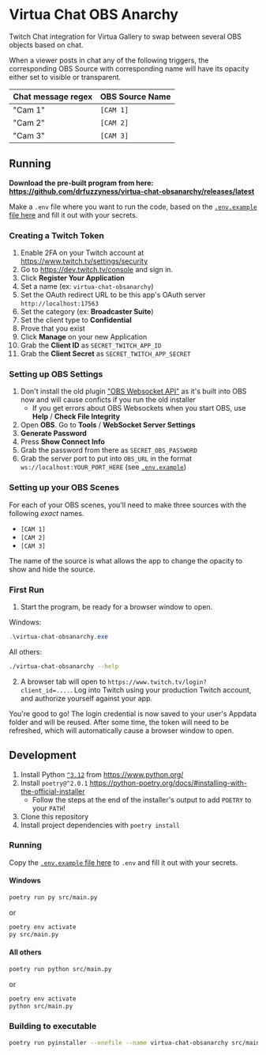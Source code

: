 # Virtua Chat OBS Anarchy

Twitch Chat integration for Virtua Gallery to swap between several OBS objects based on chat.

When a viewer posts in chat any of the following triggers, the corresponding OBS Source with corresponding name will have its opacity either set to visible or transparent.

| Chat message regex | OBS Source Name |
|--------------------|-----------------|
| "Cam 1"            | `[CAM 1]`       |
| "Cam 2"            | `[CAM 2]`       |
| "Cam 3"            | `[CAM 3]`       |

## Running

**Download the pre-built program from here: https://github.com/drfuzzyness/virtua-chat-obsanarchy/releases/latest**

Make a `.env` file where you want to run the code, based on the [`.env.example` file here](./.env.example) and fill it out with your secrets.

### Creating a Twitch Token

1. Enable 2FA on your Twitch account at https://www.twitch.tv/settings/security
1. Go to https://dev.twitch.tv/console and sign in.
2. Click **Register Your Application**
3. Set a name (ex: `virtua-chat-obsanarchy`)
4. Set the OAuth redirect URL to be this app's OAuth server `http://localhost:17563`
5. Set the category (ex: **Broadcaster Suite**)
6. Set the client type to **Confidential**
7. Prove that you exist
8. Click **Manage** on your new Application
9. Grab the **Client ID** as `SECRET_TWITCH_APP_ID`
10. Grab the **Client Secret** as `SECRET_TWITCH_APP_SECRET`

### Setting up OBS Settings

1. Don't install the old plugin ["OBS Websocket API"](https://github.com/obsproject/obs-websocket/releases) as it's built into OBS now and will cause conficts if you run the old installer
    - If you get errors about OBS Websockets when you start OBS, use **Help** / **Check File Integrity**
2. Open **OBS**. Go to **Tools** / **WebSocket Server Settings**
3. **Generate Password**
4. Press **Show Connect Info**
5. Grab the password from there as `SECRET_OBS_PASSWORD`
6. Grab the server port to put into `OBS_URL` in the format `ws://localhost:YOUR_PORT_HERE` (see [`.env.example`](./.env.example))

### Setting up your OBS Scenes

For each of your OBS scenes, you'll need to make three sources with the following _exact_ names.

- `[CAM 1]`
- `[CAM 2]`
- `[CAM 3]`

The name of the source is what allows the app to change the opacity to show and hide the source.

### First Run

1. Start the program, be ready for a browser window to open.

Windows:

```ps1
.\virtua-chat-obsanarchy.exe
```

All others:

```sh
./virtua-chat-obsanarchy --help
```

2. A browser tab will open to `https://www.twitch.tv/login?client_id=....`. Log into Twitch using your production Twitch account, and authorize yourself against your app.

You're good to go! The login credential is now saved to your user's Appdata folder and will be reused. After some time, the token will need to be refreshed, which will automatically cause a browser window to open.


## Development

1. Install Python [`^3.12`](https://www.python.org/downloads/release/python-3128/) from https://www.python.org/
2. Install `poetry@^2.0.1`  https://python-poetry.org/docs/#installing-with-the-official-installer
    - Follow the steps at the end of the installer's output to add `POETRY` to your `PATH`!
3. Clone this repository
4. Install project dependencies with `poetry install`

### Running

Copy the [`.env.example` file here](./.env.example) to `.env` and fill it out with your secrets.

#### Windows

```sh
poetry run py src/main.py
```

or

```sh
poetry env activate
py src/main.py
```

#### All others

```sh
poetry run python src/main.py
```

or

```sh
poetry env activate
python src/main.py
```

### Building to executable

```sh
poetry run pyinstaller --onefile --name virtua-chat-obsanarchy src/main.py
```
